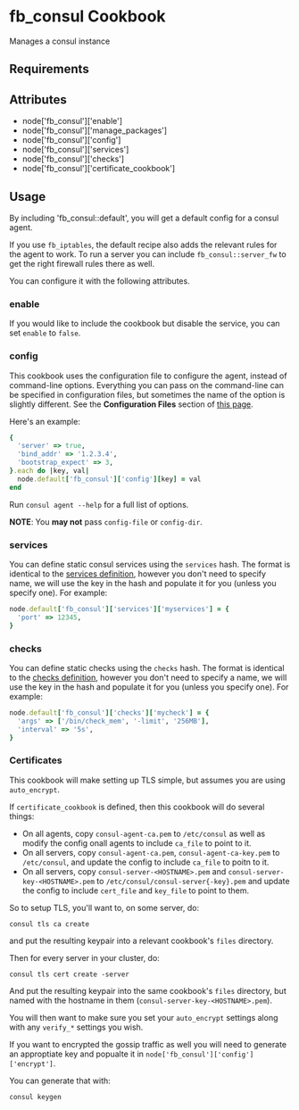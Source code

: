 fb_consul Cookbook
==================
Manages a consul instance

Requirements
------------

Attributes
----------
* node['fb_consul']['enable']
* node['fb_consul']['manage_packages']
* node['fb_consul']['config']
* node['fb_consul']['services']
* node['fb_consul']['checks']
* node['fb_consul']['certificate_cookbook']

Usage
-----
By including 'fb_consul::default', you will get a default config for a consul
agent.

If you use `fb_iptables`, the default recipe also adds the relevant rules for
the agent to work. To run a server you can include `fb_consul::server_fw` to
get the right firewall rules there as well.

You can configure it with the following attributes.

### enable

If you would like to include the cookbook but disable the service, you can set
`enable` to `false`.

### config

This cookbook uses the configuration file to configure the agent, instead of
command-line options. Everything you can pass on the command-line can be
specified in configuration files, but sometimes the name of the option is
slightly different. See the **Configuration Files** section of [this
page](https://www.consul.io/docs/agent/options.html).

Here's an example:

```ruby
{
  'server' => true,
  'bind_addr' => '1.2.3.4',
  'bootstrap_expect' => 3,
}.each do |key, val|
  node.default['fb_consul']['config'][key] = val
end
```

Run `consul agent --help` for a full list of options.

**NOTE**: You **may not** pass `config-file` or `config-dir`.

### services

You can define static consul services using the `services` hash. The format is
identical to the [services
definition](https://www.consul.io/docs/agent/services.html), however you don't
need to specify name, we will use the key in the hash and populate it for you
(unless you specify one). For example:

```ruby
node.default['fb_consul']['services']['myservices'] = {
  'port' => 12345,
}
```

### checks

You can define static checks using the `checks` hash. The format is identical
to the [checks definition](https://www.consul.io/docs/agent/checks.html),
however you don't need to specify a name, we will use the key in the hash and
populate it for you (unless you specify one). For example:

```ruby
node.default['fb_consul']['checks']['mycheck'] = {
  'args' => ['/bin/check_mem', '-limit', '256MB'],
  'interval' => '5s',
}
```

### Certificates

This cookbook will make setting up TLS simple, but assumes you are using
`auto_encrypt`.

If `certificate_cookbook` is defined, then this cookbook will do several things:

* On all agents, copy `consul-agent-ca.pem` to `/etc/consul` as well as modify
  the config onall agents to include `ca_file` to point to it.
* On all servers, copy `consul-agent-ca.pem`, `consul-agent-ca-key.pem` to
  `/etc/consul`, and update the config to include `ca_file` to poitn to it.
* On all servers, copy `consul-server-<HOSTNAME>.pem` and
  `consul-server-key-<HOSTNAME>.pem` to `/etc/consul/consul-server{-key}.pem`
  and update the config to include `cert_file` and `key_file` to point
  to them.

So to setup TLS, you'll want to, on some server, do:

```shell
consul tls ca create
```

and put the resulting keypair into a relevant cookbook's `files` directory.

Then for every server in your cluster, do:

```shell
consul tls cert create -server
```

And put the resulting keypair into the same cookbook's `files` directory,
but named with the hostname in them (`consul-server-key-<HOSTNAME>.pem`).

You will then want to make sure you set your `auto_encrypt` settings along
with any `verify_*` settings you wish.

If you want to encrypted the gossip traffic as well you will need to generate
an approptiate key and popualte it in `node['fb_consul']['config']['encrypt']`.

You can generate that with:

```shell
consul keygen
```
